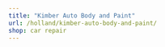 ```yaml
---
title: "Kimber Auto Body and Paint"
url: /holland/kimber-auto-body-and-paint/
shop: car repair
---
```


